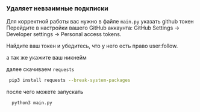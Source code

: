 ### Удаляет невзаимные подкписки

 Для корректной работы вас нужно в файле `main.py` указать github токен
 Перейдите в настройки вашего GitHub аккаунта: GitHub Settings -> Developer settings -> Personal access tokens.

 Найдите ваш токен и убедитесь, что у него есть право user:follow.

 а так же укажите ваш никнейм 


 далее скачиваем `requests`

 ```zsh
  pip3 install requests --break-system-packages
```

после чего можете запускать 
```zsh
  python3 main.py
```